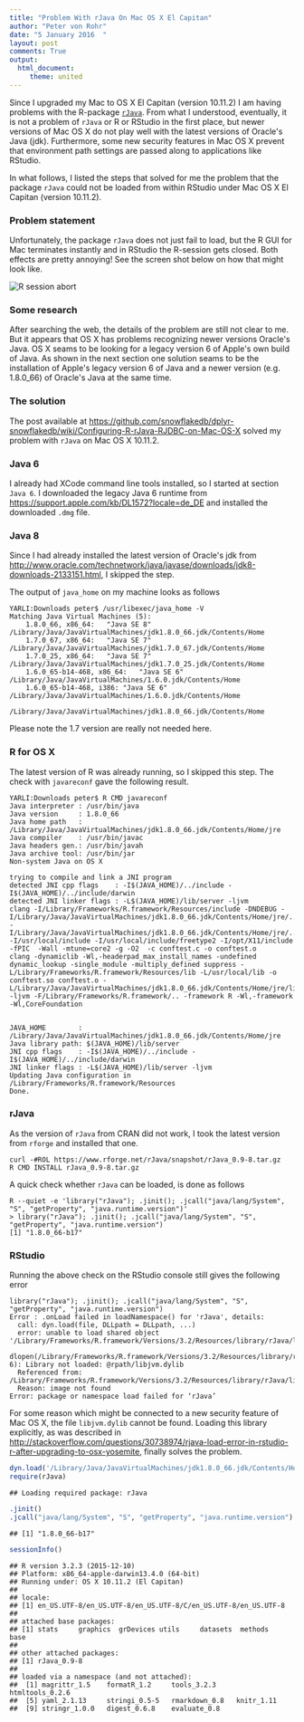 ```yaml
---
title: "Problem With rJava On Mac OS X El Capitan"
author: "Peter von Rohr"
date: "5 January 2016  "
layout: post
comments: True
output: 
  html_document:
     theme: united
---
```


Since I upgraded my Mac to OS X El Capitan (version 10.11.2) I am having problems with the R-package [`rJava`](https://www.rforge.net/rJava). From what I understood, eventually, it is not a problem of `rJava` or R or RStudio in the first place, but newer versions of Mac OS X do not play well with the latest versions of Oracle's Java (jdk). Furthermore, some new security features in Mac OS X prevent that environment path settings are passed along to applications like RStudio. 

In what follows, I listed the steps that solved for me the problem that the package `rJava` could not be loaded from within RStudio under Mac OS X El Capitan (version 10.11.2). 

### Problem statement
Unfortunately, the package `rJava` does not just fail to load, but the R GUI for Mac terminates instantly and in RStudio the R-session gets closed. Both effects are pretty annoying! See the screen shot below on how that might look like.

![R session abort](http://charlotte-ngs.github.io/img/2016-01-05-MacOsXrJavaProblem/RSessionAbort.png)

### Some research
After searching the web, the details of the problem are still not clear to me. But it appears that OS X has problems recognizing newer versions Oracle's Java. OS X seams to be looking for a legacy version 6 of Apple's own build of Java. As shown in the next section one solution seams to be the installation of Apple's legacy version 6 of Java and a newer version (e.g. 1.8.0_66) of Oracle's Java at the same time. 

### The solution
The post available at https://github.com/snowflakedb/dplyr-snowflakedb/wiki/Configuring-R-rJava-RJDBC-on-Mac-OS-X solved my problem with `rJava` on Mac OS X 10.11.2. 

### Java 6
I already had XCode command line tools installed, so I started at section `Java 6`. I downloaded the legacy Java 6 runtime from https://support.apple.com/kb/DL1572?locale=de_DE and installed the downloaded `.dmg` file.

### Java 8
Since I had already installed the latest version of Oracle's jdk from http://www.oracle.com/technetwork/java/javase/downloads/jdk8-downloads-2133151.html, I skipped the step.

The output of `java_home` on my machine looks as follows

```
YARLI:Downloads peter$ /usr/libexec/java_home -V
Matching Java Virtual Machines (5):
    1.8.0_66, x86_64:	"Java SE 8"	/Library/Java/JavaVirtualMachines/jdk1.8.0_66.jdk/Contents/Home
    1.7.0_67, x86_64:	"Java SE 7"	/Library/Java/JavaVirtualMachines/jdk1.7.0_67.jdk/Contents/Home
    1.7.0_25, x86_64:	"Java SE 7"	/Library/Java/JavaVirtualMachines/jdk1.7.0_25.jdk/Contents/Home
    1.6.0_65-b14-468, x86_64:	"Java SE 6"	/Library/Java/JavaVirtualMachines/1.6.0.jdk/Contents/Home
    1.6.0_65-b14-468, i386:	"Java SE 6"	/Library/Java/JavaVirtualMachines/1.6.0.jdk/Contents/Home

/Library/Java/JavaVirtualMachines/jdk1.8.0_66.jdk/Contents/Home
```

Please note the 1.7 version are really not needed here.

### R for OS X
The latest version of R was already running, so I skipped this step. The check with `javareconf` gave the following result.

```
YARLI:Downloads peter$ R CMD javareconf
Java interpreter : /usr/bin/java
Java version     : 1.8.0_66
Java home path   : /Library/Java/JavaVirtualMachines/jdk1.8.0_66.jdk/Contents/Home/jre
Java compiler    : /usr/bin/javac
Java headers gen.: /usr/bin/javah
Java archive tool: /usr/bin/jar
Non-system Java on OS X

trying to compile and link a JNI program 
detected JNI cpp flags    : -I$(JAVA_HOME)/../include -I$(JAVA_HOME)/../include/darwin
detected JNI linker flags : -L$(JAVA_HOME)/lib/server -ljvm
clang -I/Library/Frameworks/R.framework/Resources/include -DNDEBUG -I/Library/Java/JavaVirtualMachines/jdk1.8.0_66.jdk/Contents/Home/jre/../include -I/Library/Java/JavaVirtualMachines/jdk1.8.0_66.jdk/Contents/Home/jre/../include/darwin -I/usr/local/include -I/usr/local/include/freetype2 -I/opt/X11/include    -fPIC  -Wall -mtune=core2 -g -O2  -c conftest.c -o conftest.o
clang -dynamiclib -Wl,-headerpad_max_install_names -undefined dynamic_lookup -single_module -multiply_defined suppress -L/Library/Frameworks/R.framework/Resources/lib -L/usr/local/lib -o conftest.so conftest.o -L/Library/Java/JavaVirtualMachines/jdk1.8.0_66.jdk/Contents/Home/jre/lib/server -ljvm -F/Library/Frameworks/R.framework/.. -framework R -Wl,-framework -Wl,CoreFoundation


JAVA_HOME        : /Library/Java/JavaVirtualMachines/jdk1.8.0_66.jdk/Contents/Home/jre
Java library path: $(JAVA_HOME)/lib/server
JNI cpp flags    : -I$(JAVA_HOME)/../include -I$(JAVA_HOME)/../include/darwin
JNI linker flags : -L$(JAVA_HOME)/lib/server -ljvm
Updating Java configuration in /Library/Frameworks/R.framework/Resources
Done.
```

### rJava
As the version of `rJava` from CRAN did not work, I took the latest version from `rforge` and installed that one.

```
curl -#ROL https://www.rforge.net/rJava/snapshot/rJava_0.9-8.tar.gz
R CMD INSTALL rJava_0.9-8.tar.gz
```

A quick check whether `rJava` can be loaded, is done as follows

```
R --quiet -e 'library("rJava"); .jinit(); .jcall("java/lang/System", "S", "getProperty", "java.runtime.version")'
> library("rJava"); .jinit(); .jcall("java/lang/System", "S", "getProperty", "java.runtime.version")
[1] "1.8.0_66-b17"
```

### RStudio
Running the above check on the RStudio console still gives the following error

```
library("rJava"); .jinit(); .jcall("java/lang/System", "S", "getProperty", "java.runtime.version")
Error : .onLoad failed in loadNamespace() for 'rJava', details:
  call: dyn.load(file, DLLpath = DLLpath, ...)
  error: unable to load shared object '/Library/Frameworks/R.framework/Versions/3.2/Resources/library/rJava/libs/rJava.so':
  dlopen(/Library/Frameworks/R.framework/Versions/3.2/Resources/library/rJava/libs/rJava.so, 6): Library not loaded: @rpath/libjvm.dylib
  Referenced from: /Library/Frameworks/R.framework/Versions/3.2/Resources/library/rJava/libs/rJava.so
  Reason: image not found
Error: package or namespace load failed for ‘rJava’
```

For some reason which might be connected to a new security feature of Mac OS X, the file `libjvm.dylib` cannot be found. Loading this library explicitly, as was described in http://stackoverflow.com/questions/30738974/rjava-load-error-in-rstudio-r-after-upgrading-to-osx-yosemite, finally solves the problem. 


```r
dyn.load('/Library/Java/JavaVirtualMachines/jdk1.8.0_66.jdk/Contents/Home/jre/lib/server/libjvm.dylib')
require(rJava)
```

```
## Loading required package: rJava
```

```r
.jinit()
.jcall("java/lang/System", "S", "getProperty", "java.runtime.version")
```

```
## [1] "1.8.0_66-b17"
```


```r
sessionInfo()
```

```
## R version 3.2.3 (2015-12-10)
## Platform: x86_64-apple-darwin13.4.0 (64-bit)
## Running under: OS X 10.11.2 (El Capitan)
## 
## locale:
## [1] en_US.UTF-8/en_US.UTF-8/en_US.UTF-8/C/en_US.UTF-8/en_US.UTF-8
## 
## attached base packages:
## [1] stats     graphics  grDevices utils     datasets  methods   base     
## 
## other attached packages:
## [1] rJava_0.9-8
## 
## loaded via a namespace (and not attached):
##  [1] magrittr_1.5    formatR_1.2     tools_3.2.3     htmltools_0.2.6
##  [5] yaml_2.1.13     stringi_0.5-5   rmarkdown_0.8   knitr_1.11     
##  [9] stringr_1.0.0   digest_0.6.8    evaluate_0.8
```




